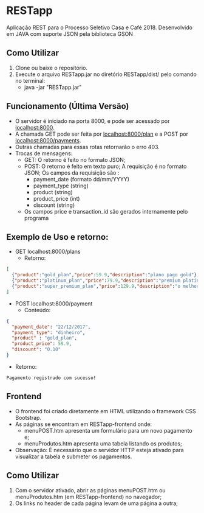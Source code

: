 # RESTapp

Aplicação REST para o Processo Seletivo Casa e Café 2018. Desenvolvido em JAVA com suporte JSON pela biblioteca GSON

## Como Utilizar
1. Clone ou baixe o repositório.
1. Execute o arquivo RESTapp.jar no diretório RESTapp/dist/ pelo comando no terminal:
    * java -jar "RESTapp.jar" 

## Funcionamento (Última Versão)
* O servidor é iniciado na porta 8000, e pode ser acessado por [localhost:8000](localhost:8000).
* A chamada GET pode ser feita por [localhost:8000/plan](localhost:8000/plan) e a POST por [localhost:8000/payments](localhost:8000/payments).
* Outras chamadas para essas rotas retornarão o erro 403.
* Trocas de mensagens:
  * GET: O retorno é feito no formato JSON;
  * POST: O retorno é feito em texto puro; A requisição é no formato JSON; Os campos da requisição são :
    * payment_date (formato dd/mm/YYYY)
    * payment_type (string)
    * product (string)
    * product_price (int)
    * discount (string)
  * Os campos price e transaction_id são gerados internamente pelo programa
## Exemplo de Uso e retorno:
* GET localhost:8000/plans
  * Retorno:
```JSON
[
  {"product":"gold_plan","price":59.9,"description":"plano pago gold"},
  {"product":"platinum_plan","price":79.9,"description":"premium platinum"},
  {"product":"super_premium_plan","price":129.9,"description":"o melhor plano de todos"}
]
```
* POST localhost:8000/payment
  * Conteúdo:
```JSON
{
  "payment_date": "22/12/2017",
  "payment_type": "dinheiro",
  "product" : "gold_plan",
  "product_price": 59.9,
  "discount": "0.10"
}
```
  * Retorno:
  ```
  Pagamento registrado com sucesso!
  ```
## Frontend
* O  frontend foi criado diretamente em HTML utilizando o framework CSS Bootstrap.
* As páginas se encontram em RESTapp-frontend onde:
  * menuPOST.htm apresenta um formulário para um novo pagamento e;
  * menuProdutos.htm apresenta uma tabela listando os produtos;
* Observação: É necessário que o servidor HTTP esteja ativado para visualizar a tabela e submeter os pagamentos.

## Como Utilizar
1. Com o servidor ativado, abrir as páginas menuPOST.htm ou menuProdutos.htm (em RESTapp-frontend) no navegador;
1. Os links no header de cada página levam de uma página a outra;
